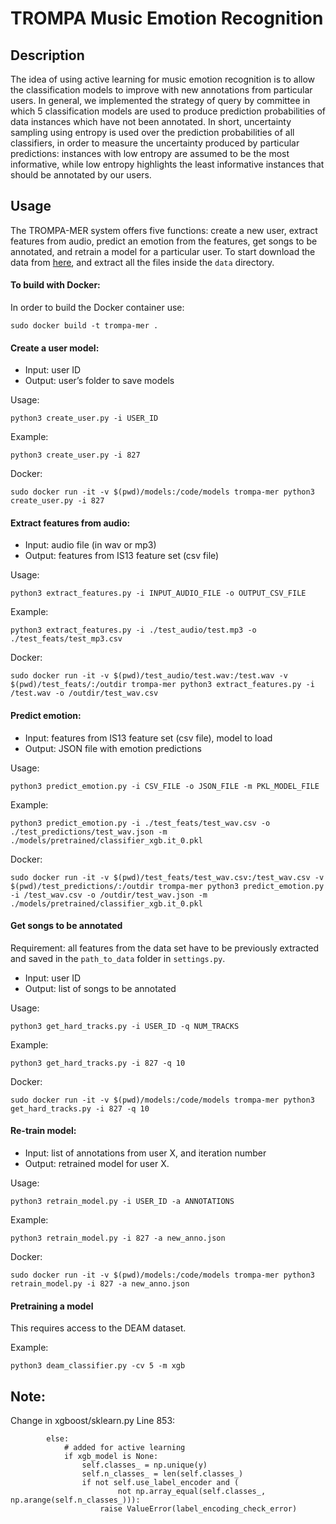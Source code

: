 # TROMPA Music Emotion Recognition

## Description
The idea of using active learning for music emotion recognition is to allow the classification models to improve with new annotations from particular users. In general, we implemented the strategy of query by committee in which 5 classification models are used to produce prediction probabilities of data instances which have not been annotated. In short, uncertainty sampling using entropy is used over the prediction probabilities of all classifiers, in order to measure the uncertainty produced by particular predictions: instances with low entropy are assumed to be the most informative, while low entropy highlights the least informative instances that should be annotated by our users. 

## Usage
The TROMPA-MER system offers five functions: create a new user, extract features from audio, predict an emotion from the features, get songs to be annotated, and retrain a model for a particular user. To start download the data from [here](https://drive.google.com/file/d/1ZsAKCXgfqNOSyD58ZF1sVKjbQ3hWBfGf/view?usp=sharing), and extract all the files inside the `data` directory. 

#### To build with Docker:

In order to build the Docker container use:
```
sudo docker build -t trompa-mer .
```

#### Create a user model:
- Input: user ID
- Output: user’s folder to save models 

Usage: 
```
python3 create_user.py -i USER_ID
```
Example: 
```
python3 create_user.py -i 827
```
Docker:
```
sudo docker run -it -v $(pwd)/models:/code/models trompa-mer python3 create_user.py -i 827
```

#### Extract features from audio:
- Input: audio file (in wav or mp3)
- Output: features from IS13 feature set (csv file)

Usage: 
```
python3 extract_features.py -i INPUT_AUDIO_FILE -o OUTPUT_CSV_FILE
```
Example: 
```
python3 extract_features.py -i ./test_audio/test.mp3 -o ./test_feats/test_mp3.csv
```
Docker:
```
sudo docker run -it -v $(pwd)/test_audio/test.wav:/test.wav -v $(pwd)/test_feats/:/outdir trompa-mer python3 extract_features.py -i /test.wav -o /outdir/test_wav.csv
```

#### Predict emotion:
- Input: features from IS13 feature set (csv file), model to load
- Output: JSON file with emotion predictions

Usage: 
```
python3 predict_emotion.py -i CSV_FILE -o JSON_FILE -m PKL_MODEL_FILE
```
Example: 
```
python3 predict_emotion.py -i ./test_feats/test_wav.csv -o ./test_predictions/test_wav.json -m ./models/pretrained/classifier_xgb.it_0.pkl
```
Docker:
```
sudo docker run -it -v $(pwd)/test_feats/test_wav.csv:/test_wav.csv -v $(pwd)/test_predictions/:/outdir trompa-mer python3 predict_emotion.py -i /test_wav.csv -o /outdir/test_wav.json -m ./models/pretrained/classifier_xgb.it_0.pkl
```

#### Get songs to be annotated
Requirement: all features from the data set have to be previously extracted and saved in the `path_to_data` folder in `settings.py`.
- Input: user ID
- Output: list of songs to be annotated

Usage:
```
python3 get_hard_tracks.py -i USER_ID -q NUM_TRACKS 
```
Example: 
```
python3 get_hard_tracks.py -i 827 -q 10 
```
Docker:
```
sudo docker run -it -v $(pwd)/models:/code/models trompa-mer python3 get_hard_tracks.py -i 827 -q 10
```

#### Re-train model:
- Input: list of annotations from user X, and iteration number
- Output: retrained model for user X.

Usage: 
```
python3 retrain_model.py -i USER_ID -a ANNOTATIONS
```
Example:
```
python3 retrain_model.py -i 827 -a new_anno.json
```
Docker:
```
sudo docker run -it -v $(pwd)/models:/code/models trompa-mer python3 retrain_model.py -i 827 -a new_anno.json
```

#### Pretraining a model
This requires access to the DEAM dataset. 

Example:
```
python3 deam_classifier.py -cv 5 -m xgb
```


## Note:
Change in xgboost/sklearn.py Line 853:
```
        else:
            # added for active learning
            if xgb_model is None:
                self.classes_ = np.unique(y)
                self.n_classes_ = len(self.classes_)
                if not self.use_label_encoder and (
                        not np.array_equal(self.classes_, np.arange(self.n_classes_))):
                    raise ValueError(label_encoding_check_error)
```